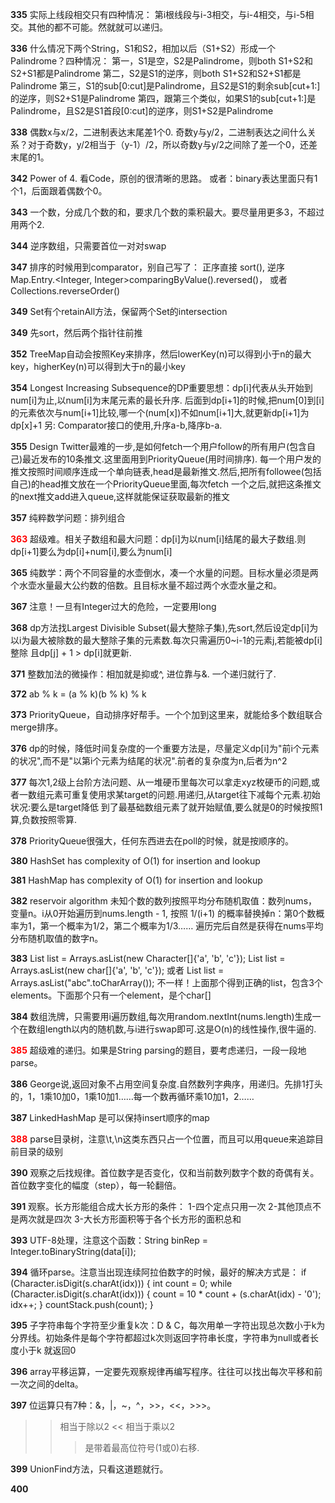 **335**
实际上线段相交只有四种情况：
第i根线段与i-3相交，与i-4相交，与i-5相交。其他的都不可能。然就就可以递归。

**336**
什么情况下两个String，S1和S2，相加以后（S1+S2）形成一个Palindrome？四种情况：
第一，S1是空，S2是Palindrome，则both S1+S2和S2+S1都是Palindrome
第二，S2是S1的逆序，则both S1+S2和S2+S1都是Palindrome
第三，S1的sub[0:cut]是Palindrome，且S2是S1的剩余sub[cut+1:]的逆序，则S2+S1是Palindrome
第四，跟第三个类似，如果S1的sub[cut+1:]是Palindrome，且S2是S1首段[0:cut]的逆序，则S1+S2是Palindrome

**338**
偶数x与x/2，二进制表达末尾差1个0.
奇数y与y/2，二进制表达之间什么关系？对于奇数y，y/2相当于（y-1）/2，所以奇数y与y/2之间除了差一个0，还差末尾的1。

**342**
Power of 4. 看Code，原创的很清晰的思路。
或者：binary表达里面只有1个1，后面跟着偶数个0。

**343**
一个数，分成几个数的和，要求几个数的乘积最大。要尽量用更多3，不超过用两个2.

**344**
逆序数组，只需要首位一对对swap

**347**
排序的时候用到comparator，别自己写了：
正序直接 sort(), 
逆序 Map.Entry.<Integer, Integer>comparingByValue().reversed()， 或者
Collections.reverseOrder()

**349**
Set有个retainAll方法，保留两个Set的intersection

**349**
先sort，然后两个指针往前推

**352**
TreeMap自动会按照Key来排序，然后lowerKey(n)可以得到小于n的最大key，higherKey(n)可以得到大于n的最小key

**354**
Longest Increasing Subsequence的DP重要思想：dp[i]代表从头开始到num[i]为止,以num[i]为末尾元素的最长升序.
后面到dp[i+1]的时候,把num[0]到[i]的元素依次与num[i+1]比较,哪一个(num[x])不如num[i+1]大,就更新dp[i+1]为dp[x]+1
另: Comparator接口的使用,升序a-b,降序b-a.

**355**
Design Twitter最难的一步,是如何fetch一个用户follow的所有用户(包含自己)最近发布的10条推文.这里面用到PriorityQueue(用时间排序).
每一个用户发的推文按照时间顺序连成一个单向链表,head是最新推文.然后,把所有followee(包括自己)的head推文放在一个PriorityQueue里面,每次fetch
一个之后,就把这条推文的next推文add进入queue,这样就能保证获取最新的推文

**357**
纯粹数学问题：排列组合

**<span style="color: red">363</span>**
超级难。相关子数组和最大问题：dp[i]为以num[i]结尾的最大子数组.则dp[i+1]要么为dp[i]+num[i],要么为num[i]

**365**
纯数学：两个不同容量的水壶倒水，凑一个水量的问题。目标水量必须是两个水壶水量最大公约数的倍数。且目标水量不超过两个水壶水量之和。

**367**
注意！一旦有Integer过大的危险，一定要用long

**368**
dp方法找Largest Divisible Subset(最大整除子集),先sort,然后设定dp[i]为以i为最大被除数的最大整除子集的元素数.每次只需遍历0~i-1的元素j,若能被dp[i]整除
且dp[j] + 1 > dp[i]就更新.

**371**
整数加法的微操作：相加就是抑或^, 进位靠与&. 一个递归就行了.

**372**
ab % k = (a % k)(b % k) % k

**373**
PriorityQueue，自动排序好帮手。一个个加到这里来，就能给多个数组联合merge排序。

**376**
dp的时候，降低时间复杂度的一个重要方法是，尽量定义dp[i]为"前i个元素的状况",而不是"以第i个元素为结尾的状况".前者的复杂度为n,后者为n^2

**377**
每次1,2级上台阶方法问题、从一堆硬币里每次可以拿走xyz枚硬币的问题,或者一数组元素可重复使用求某target的问题.用递归,从target往下减每个元素.初始状况:要么是target降低
到了最基础数组元素了就开始赋值,要么就是0的时候按照1算,负数按照零算.

**378**
PriorityQueue很强大，任何东西进去在poll的时候，就是按顺序的。

**380**
HashSet has complexity of O(1) for insertion and lookup

**381**
HashMap has complexity of O(1) for insertion and lookup

**382**
reservoir algorithm 未知个数的数列按照平均分布随机取值：数列nums，变量n。i从0开始遍历到nums.length - 1, 按照 1/(i+1) 的概率替换掉n：第0个数概率为1，第一个概率为1/2，第二个概率为1/3……
遍历完后自然是获得在nums平均分布随机取值的数字n。

**383**
List list = Arrays.asList(new Character[]{'a', 'b', 'c'});
List list = Arrays.asList(new char[]{'a', 'b', 'c'}); 或者 List list = Arrays.asList("abc".toCharArray());
不一样！上面那个得到正确的list，包含3个elements。下面那个只有一个element，是个char[]

**384**
数组洗牌，只需要用i遍历数组,每次用random.nextInt(nums.length)生成一个在数组length以内的随机数,与i进行swap即可.这是O(n)的线性操作,很牛逼的.

**<span style="color: red">385</span>** 
超级难的递归。如果是String parsing的题目，要考虑递归，一段一段地parse。

**386**
George说,返回对象不占用空间复杂度.自然数列字典序，用递归。先排1打头的，1，1乘10加0，1乘10加1……每一个数再循环乘10加1，2……

**387**
LinkedHashMap 是可以保持insert顺序的map

**<span style="color: red">388</span>**
parse目录树，注意\t,\n这类东西只占一个位置，而且可以用queue来追踪目前目录的级别

**390**
观察之后找规律。首位数字是否变化，仅和当前数列数字个数的奇偶有关。首位数字变化的幅度（step），每一轮翻倍。

**391**
观察。长方形能组合成大长方形的条件：
1-四个定点只用一次
2-其他顶点不是两次就是四次
3-大长方形面积等于各个长方形的面积总和

**393**
UTF-8处理，注意这个函数：String binRep = Integer.toBinaryString(data[i]);

**394**
循环parse。注意当出现连续阿拉伯数字的时候，最好的解决方式是：
if (Character.isDigit(s.charAt(idx))) {
    int count = 0;
    while (Character.isDigit(s.charAt(idx))) {
        count = 10 * count + (s.charAt(idx) - '0');
        idx++;
    }
    countStack.push(count);
}

**395**
子字符串每个字符至少重复k次：D & C，每次用单一字符出现总次数小于k为分界线。初始条件是每个字符都超过k次则返回字符串长度，字符串为null或者长度小于k
就返回0

**396**
array平移运算，一定要先观察规律再编写程序。往往可以找出每次平移和前一次之间的delta。

**397**
位运算只有7种：&，|，~，^，>>，<<，>>>。
>> 相当于除以2
<< 相当于乘以2
>>> 是带着最高位符号(1或0)右移.

**399**
UnionFind方法，只看这道题就行。

**400**
